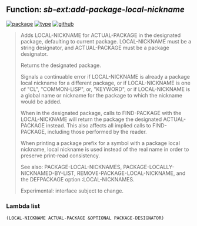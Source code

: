 ## Function: ***sb-ext:add-package-local-nickname***
[![package](https://img.shields.io/badge/Package-SB--EXT-5f9ea0.svg?style=social&colorA=999999)](../) [![type](https://img.shields.io/badge/Type-Function-5f9ea0.svg?style=social&colorA=999999)](../#function) [![github](https://img.shields.io/badge/GitHub-View_the_source-5f9ea0.svg?style=social&colorA=999999&logo=github)](https://github.com/sbcl/sbcl/blob/master/src/code/target-package.lisp/) 

> Adds LOCAL-NICKNAME for ACTUAL-PACKAGE in the designated package, defaulting
> to current package. LOCAL-NICKNAME must be a string designator, and
> ACTUAL-PACKAGE must be a package designator.
> 
> Returns the designated package.
> 
> Signals a continuable error if LOCAL-NICKNAME is already a package local
> nickname for a different package, or if LOCAL-NICKNAME is one of "CL",
> "COMMON-LISP", or, "KEYWORD", or if LOCAL-NICKNAME is a global name or
> nickname for the package to which the nickname would be added.
> 
> When in the designated package, calls to FIND-PACKAGE with the LOCAL-NICKNAME
> will return the package the designated ACTUAL-PACKAGE instead. This also
> affects all implied calls to FIND-PACKAGE, including those performed by the
> reader.
> 
> When printing a package prefix for a symbol with a package local nickname,
> local nickname is used instead of the real name in order to preserve
> print-read consistency.
> 
> See also: PACKAGE-LOCAL-NICKNAMES, PACKAGE-LOCALLY-NICKNAMED-BY-LIST,
> REMOVE-PACKAGE-LOCAL-NICKNAME, and the DEFPACKAGE option :LOCAL-NICKNAMES.
> 
> Experimental: interface subject to change.

### Lambda list
```
(LOCAL-NICKNAME ACTUAL-PACKAGE &OPTIONAL PACKAGE-DESIGNATOR)
```
